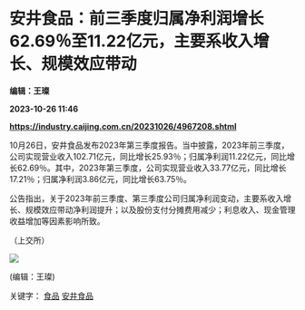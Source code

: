 # 安井食品：前三季度归属净利润增长62.69％至11.22亿元，主要系收入增长、规模效应带动
**编辑：王璨**

**2023-10-26 11:46**

**https://industry.caijing.com.cn/20231026/4967208.shtml**

10月26日，安井食品发布2023年第三季度报告。当中披露，2023年前三季度，公司实现营业收入102.71亿元，同比增长25.93％；归属净利润11.22亿元，同比增长62.69％。其中，2023年第三季度，公司实现营业收入33.77亿元，同比增长17.21％；归属净利润3.86亿元，同比增长63.75％。

公告指出，关于2023年前三季度、第三季度公司归属净利润变动，主要系收入增长、规模效应带动净利润提升；以及股份支付分摊费用减少；利息收入、现金管理收益增加等因素影响所致。

（上交所）

![](https://tx1.cdn.caijing.com.cn/2014-03-27/114048455.jpg)

(编辑：王璨)

关键字： [食品](https://app.caijing.com.cn/tags.php?tag=%E9%A3%9F%E5%93%81 "食品") [安井食品](https://app.caijing.com.cn/tags.php?tag=%E5%AE%89%E4%BA%95%E9%A3%9F%E5%93%81 "安井食品")